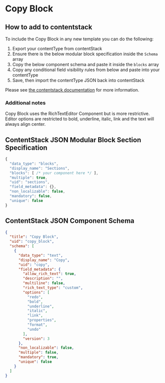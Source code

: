 # Copy Block

## How to add to contentstack

To include the Copy Block in any new template you can do the following:

1. Export your contentType from contentStack
2. Ensure there is the below modular block specification inside the `Schema` array
3. Copy the below component schema and paste it inside the `blocks` array
4. Copy any conditional field visibility rules from below and paste into your contentType
5. Save, then import the contentType JSON back into contentStack

Please see [the contentstack documentation](https://www.contentstack.com/docs/json-schema-for-creating-a-content-type) for more information.

### Additional notes

Copy Block uses the RichTextEditor Component but is more restrictive. Editor options are restricted to bold, underline, italic, link and the text will always align center.

## ContentStack JSON Modular Block Section Specification

```javascript
{
  "data_type": "blocks",
  "display_name": "Sections",
  "blocks": [ /* your component here */ ],
  "multiple": true,
  "uid": "sections",
  "field_metadata": {},
  "non_localizable": false,
  "mandatory": false,
  "unique": false
}
```

## ContentStack JSON Component Schema

```json
{
  "title": "Copy Block",
  "uid": "copy_block",
  "schema": [
    {
      "data_type": "text",
      "display_name": "Copy",
      "uid": "copy",
      "field_metadata": {
        "allow_rich_text": true,
        "description": "",
        "multiline": false,
        "rich_text_type": "custom",
        "options": [
          "redo",
          "bold",
          "underline",
          "italic",
          "link",
          "properties",
          "format",
          "undo"
        ],
        "version": 3
      },
      "non_localizable": false,
      "multiple": false,
      "mandatory": true,
      "unique": false
    }
  ]
}
```
